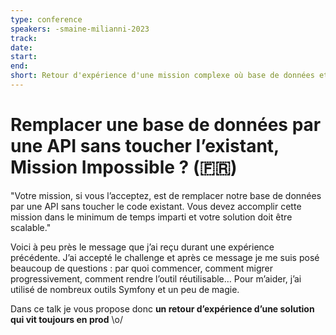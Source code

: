 ```yaml
---
type: conference
speakers: -smaine-milianni-2023
track:
date:
start:
end:
short: Retour d'expérience d'une mission complexe où base de données et API font bon ménage.
---
```


# Remplacer une base de données par une API sans toucher l’existant, Mission Impossible ? (🇫🇷)

"Votre mission, si vous l’acceptez, est de remplacer notre base de données par une API sans toucher le code existant. Vous devez accomplir cette mission dans le minimum de temps imparti et votre solution doit être scalable."

Voici à peu près le message que j’ai reçu durant une expérience précédente. J’ai accepté le challenge et après ce message je me suis posé beaucoup de questions : par quoi commencer, comment migrer progressivement, comment rendre l’outil réutilisable… Pour m’aider, j’ai utilisé de nombreux outils Symfony et un peu de magie.

Dans ce talk je vous propose donc **un retour d’expérience d’une solution qui vit toujours en prod** \o/

